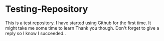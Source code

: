 # Testing-Repository 
This is a test repository.
I have started using Github for the first time. It might  take  me some time to learn
Thank you though.
Don't forget to give a reply so I know I succeeded..
